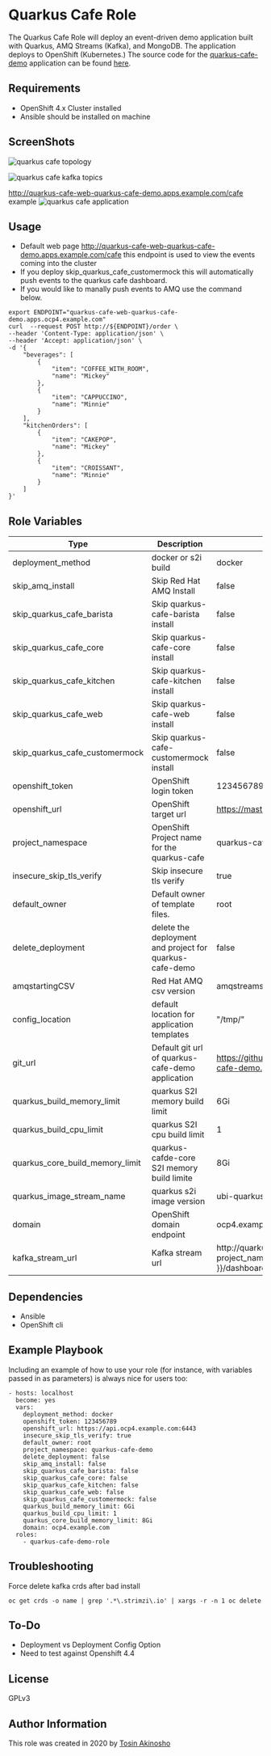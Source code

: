 Quarkus Cafe Role
=========

The Quarkus Cafe Role will deploy an event-driven demo application built with Quarkus, AMQ Streams (Kafka), and MongoDB. The application deploys to OpenShift (Kubernetes.)
The source code for the  [quarkus-cafe-demo](https://github.com/jeremyrdavis/quarkus-cafe-demo) application can be found  [here](https://github.com/jeremyrdavis/quarkus-cafe-demo).

Requirements
------------

* OpenShift 4.x Cluster installed
* Ansible should be installed on machine

ScreenShots
------------------------------------------------
![quarkus cafe topology](images/quarkus-cafe-applications.png "quarkus cafe topology")

![quarkus cafe kafka topics](images/ams-topics.png "quarkus cafe  kafka topics")


http://quarkus-cafe-web-quarkus-cafe-demo.apps.example.com/cafe example
![quarkus cafe application](images/webpage-example.png "quarkus appliation")


Usage
----------------
* Default web page
http://quarkus-cafe-web-quarkus-cafe-demo.apps.example.com/cafe
this endpoint is used to view the events coming into the cluster
* If you deploy skip_quarkus_cafe_customermock this will automatically push events to the quarkus cafe dashboard.
* If you would like to manally push events to AMQ use the command below.
```shell
export ENDPOINT="quarkus-cafe-web-quarkus-cafe-demo.apps.ocp4.example.com"
curl  --request POST http://${ENDPOINT}/order \
--header 'Content-Type: application/json' \
--header 'Accept: application/json' \
-d '{
    "beverages": [
        {
            "item": "COFFEE_WITH_ROOM",
            "name": "Mickey"
        },
        {
            "item": "CAPPUCCINO",
            "name": "Minnie"
        }
    ],
    "kitchenOrders": [
        {
            "item": "CAKEPOP",
            "name": "Mickey"
        },
        {
            "item": "CROISSANT",
            "name": "Minnie"
        }
    ]
}'
```


Role Variables
--------------
Type  | Description  | Default Value
--|---|--
deployment_method | docker or s2i build | docker
skip_amq_install |  Skip Red Hat AMQ Install  |  false
skip_quarkus_cafe_barista |  Skip quarkus-cafe-barista install  |  false
skip_quarkus_cafe_core |  Skip quarkus-cafe-core install  |  false
skip_quarkus_cafe_kitchen |  Skip quarkus-cafe-kitchen install  |  false
skip_quarkus_cafe_web |  Skip quarkus-cafe-web install  |  false
skip_quarkus_cafe_customermock |  Skip quarkus-cafe-customermock install  |  false
openshift_token | OpenShift login token  | 123456789
openshift_url | OpenShift target url  | https://master.example.com
project_namespace | OpenShift Project name for the quarkus-cafe | quarkus-cafe-demo
insecure_skip_tls_verify  |  Skip insecure tls verify  |  true
default_owner | Default owner of template files. | root
delete_deployment  | delete the deployment and project for quarkus-cafe-demo  | false
amqstartingCSV  | Red Hat AMQ csv version  |  amqstreams.v1.4.0
config_location  | default location for application templates  | "/tmp/"
git_url  | Default git url of quarkus-cafe-demo application  | https://github.com/jeremyrdavis/quarkus-cafe-demo.git
quarkus_build_memory_limit  |  quarkus S2I memory build limit | 6Gi
quarkus_build_cpu_limit  |  quarkus S2I cpu build limit | 1
quarkus_core_build_memory_limit  |  quarkus-cafde-core S2I memory build limite  | 8Gi
quarkus_image_stream_name  |  quarkus s2i image version  | ubi-quarkus-native-s2i:20.0.0-java11
domain  |  OpenShift domain endpoint  | ocp4.example.com
kafka_stream_url  |  Kafka stream url | http://quarkus-cafe-web-{{ project_namespace}}.apps.{{ domain }}/dashboard/stream


Dependencies
------------

* Ansible
* OpenShift cli

Example Playbook
----------------

Including an example of how to use your role (for instance, with variables passed in as parameters) is always nice for users too:
```
- hosts: localhost
  become: yes
  vars:
    deployment_method: docker
    openshift_token: 123456789
    openshift_url: https://api.ocp4.example.com:6443
    insecure_skip_tls_verify: true
    default_owner: root
    project_namespace: quarkus-cafe-demo
    delete_deployment: false
    skip_amq_install: false
    skip_quarkus_cafe_barista: false
    skip_quarkus_cafe_core: false
    skip_quarkus_cafe_kitchen: false
    skip_quarkus_cafe_web: false
    skip_quarkus_cafe_customermock: false
    quarkus_build_memory_limit: 6Gi
    quarkus_build_cpu_limit: 1
    quarkus_core_build_memory_limit: 8Gi
    domain: ocp4.example.com
  roles:
    - quarkus-cafe-demo-role
```


Troubleshooting
---------------
Force delete kafka crds after bad install
```
oc get crds -o name | grep '.*\.strimzi\.io' | xargs -r -n 1 oc delete
```

To-Do
-------
* Deployment vs Deployment Config Option
* Need to test against Openshift 4.4

License
-------

GPLv3

Author Information
------------------

This role was created in 2020 by [Tosin Akinosho](https://github.com/tosin2013)
